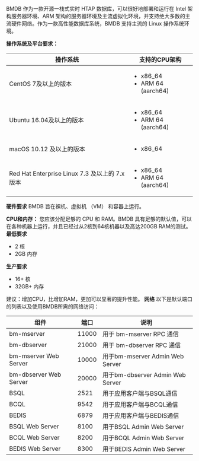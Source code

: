BMDB 作为一款开源一栈式实时 HTAP 数据库，可以很好地部署和运行在 Intel 架构服务器环境、ARM 架构的服务器环境及主流虚拟化环境，并支持绝大多数的主流硬件网络。作为一款高性能数据库系统，BMDB 支持主流的 Linux 操作系统环境。

**操作系统及平台要求：**

<table>
    <thead>
        <tr>
            <th>操作系统</th>
            <th>支持的CPU架构</th>
        </tr>
    </thead>
    <tbody>
        <tr>
            <td>CentOS 7及以上的版本</td>
            <td>
              <ul>
                    <li>x86_64</li>
                    <li>ARM 64 (aarch64)</li>
                </ul>
            </td>
        </tr>
        <tr>
            <td>Ubuntu 16.04及以上的版本</td>
            <td>
              <ul>
                    <li>x86_64</li>
                    <li>ARM 64 (aarch64)</li>
                </ul>
            </td>
        </tr>
        <tr>
            <td>macOS 10.12 及以上的版本</td>
            <td>
                <ul>
                    <li>x86_64</li>
                </ul>
            </td>
        </tr>
        <tr>
            <td>Red Hat Enterprise Linux 7.3 及以上的 7.x 版本</td>
            <td>
              <ul>
                    <li>x86_64</li>
                    <li>ARM 64 (aarch64)</li>
                </ul>
            </td>
        </tr>
    </tbody>
</table>

**硬件要求**
BMDB 旨在裸机、虚拟机 （VM） 和容器上运行。

**CPU和内存：**
您应该分配足够的 CPU 和 RAM。BMDB 具有足够的默认值，可以在各种机器上运行，并且已经过从2核到64核机器以及高达200GB RAM的测试。
**最低要求**

* 2 核
* 2GB 内存

**生产要求**

* 16+ 核
* 32GB+ 内存

建议：增加CPU，比增加RAM，更加可以显著的提升性能。
**网络**
以下是默认端口的列表以及使用BMDB所需的网络访问：

| **组件**               | **端口** | **说明**                         |
| ---------------------- | -------- | -------------------------------- |
| bm-mserver             | 11000    | 用于 bm-mserver RPC 通信         |
| bm-dbserver            | 21000    | 用于 bm-dbserver RPC 通信        |
| bm-mserver Web Server  | 10000    | 用于bm-mserver Admin Web Server  |
| bm-dbserver Web Server | 20000    | 用于bm-dbserver Admin Web Server |
| BSQL                   | 2521     | 用于应用客户端与BSQL通信         |
| BCQL                   | 9542     | 用于应用客户端与BCQL通信         |
| BEDIS                  | 6879     | 用于应用客户端与BEDIS通信        |
| BSQL Web Server        | 8100     | 用于BSQL Admin Web Server        |
| BCQL Web Server        | 8200     | 用于BCQL Admin Web Server        |
| BEDIS Web Server       | 8300     | 用于BEDIS Admin Web Server       |
